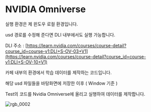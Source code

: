 # NVIDIA Omniverse
실행 환경은 제 윈도우 로컬 환경입니다.

usd 경로를 수정해 준다면 DLI 내부에서도 실행 가능합니다.

DLI 주소 :
[https://learn.nvidia.com/courses/course-detail?course_id=course-v1:DLI+S-OV-03+V1](https://learn.nvidia.com/courses/course-detail?course_id=course-v1:DLI+S-OV-10+V1)

카페 내부의 환경에서 학습 데이터를 제작하는 코드입니다.

해당 usd 파일들을 바탕화면에 저장한 이후 ( Window 기준 ) 

Test의 코드를 Nvidia Omniverse에 올리고 실행하여 데이터를 제작합니다.


![rgb_0002](https://github.com/user-attachments/assets/6e962d4f-62ca-479a-9057-d452e50e5ff0)
